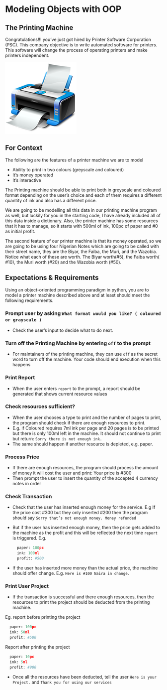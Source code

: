 # Modeling Objects with OOP

## The Printing Machine

Congratulations!!! you’ve just got hired by Printer Software Corporation (PSC).  This company objective is to write automated software for printers. This software will change the process of operating printers and make printers independent.

![A Printing Machine](assets/printer.png)

## For Context

The following are the features of a printer machine we are to model

- Ability to print in two colours (greyscale and coloured)
- It’s money operated
- It’s interactive

The Printing machine should be able to print both in greyscale and coloured format depending on the user’s choice and each of them requires a different quantity of ink and also has a different price.

We are going to be modelling all this data in our printing machine program as well, but luckily for you in the starting code, I have already included all of this data inside a dictionary.
Also, the printer machine has some resources that it has to manage, so it starts with 500ml of ink, 100pc of paper and #0 as  initial profit.

The second feature of our printer machine is that its money operated, so we are going to be using four Nigerian Notes which are going to be called with their street name, they are the Biyar, the Faiba, the Muri, and the Wazobia. Notice what each of these are worth. The Biyar worth(#5), the Faiba worth( #10), the Muri worth (#20) and the Wazobia worth (#50).

## Expectations & Requirements

Using an object-oriented programming paradigm in python, you are to model a printer machine described above and at least should meet the following requirements.

### Prompt user by asking `What format would you like? ( coloured or grayscale )`

- Check the user’s input to decide what to do next.

### Turn off the Printing Machine by entering `off` to the prompt

- For maintainers of the printing machine, they can use `off` as the secret word to turn off the machine. Your code should end execution when this happens

### Print Report

- When the user enters `report` to the prompt, a report should be generated that shows current resource values
  
### Check resources sufficient?

- When the user chooses a type to print and the number of pages to print, the program should check if there are enough resources to print.
- E.g. if Coloured requires 7ml ink per page and 20 pages is to be printed but there is only 100ml left in the machine. It should not continue to print but return: `Sorry there is not enough ink.`
- The same should happen if another resource is depleted, e.g. paper.

### Process Price

- If there are enough resources, the program should process the amount of money it will cost the user and print: Your price is #300
- Then prompt the user to insert the quantity of the accepted 4 currency notes in order

### Check Transaction

- Check that the user has inserted enough money for the service. E.g If the price cost #300 but they only inserted #200 then the program should say `Sorry that’s not enough money. Money refunded`
- But if the user has inserted enough money, then the price gets added to the machine as the profit and this will be reflected the next time `report` is triggered. E.g.
  
  ```python
    paper: 100pc
    ink: 100ml
    profit: #500
  ```

- If the user has inserted more money than the actual price, the machine should offer change. E.g. `Here is #100 Naira in change.` 

### Print User Project

- If the transaction is successful and there enough resources, then the resources to print the project should be deducted from the printing machine.

Eg. report before printing the project

  ```python
    paper: 100pc
    ink: 50ml
    profit: #500
  ```

Report after printing the project

  ```python
    paper: 10pc
    ink: 5ml
    profit: #900
  ```

- Once all the resources have been deducted, tell the user `Here is your Project.` and `Thank you for using our services`
